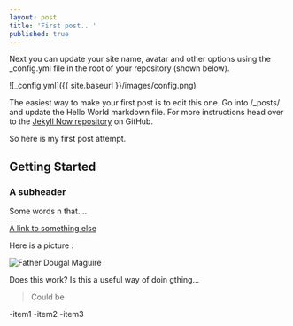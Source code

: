```yaml
---
layout: post
title: 'First post.. '
published: true
---
```


Next you can update your site name, avatar and other options using the _config.yml file in the root of your repository (shown below).

![_config.yml]({{ site.baseurl }}/images/config.png)

The easiest way to make your first post is to edit this one. Go into /_posts/ and update the Hello World markdown file. For more instructions head over to the [Jekyll Now repository](https://github.com/barryclark/jekyll-now) on GitHub.

So here is my first post attempt.

## Getting Started

### A subheader

Some words n that.... 


[A link to something else](www.bbc.co.uk "beeb")

Here is a picture :

![Father Dougal Maguire]({{site.baseurl}}/_posts/dougal.jpg)


Does this work? Is this a useful way of doin gthing...

> Could be

-item1
-item2
-item3


